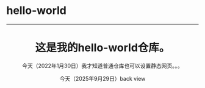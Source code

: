 # hello-world  
---
<h1 align=center>这是我的hello-world仓库。</h1>
<p align=center>今天（2022年1月30日）我才知道普通仓库也可以设置静态网页。。。</p>

<p align=center>今天（2025年9月29日）back view</p>
